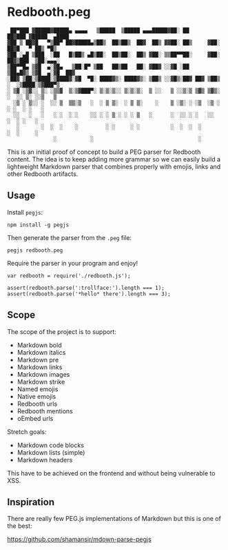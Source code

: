 # Redbooth.peg

```
 ██▀███ ▓█████▓█████▄ ▄▄▄▄   ▒█████  ▒█████ ▄▄▄█████▓██░ ██       ██▓███ ▓█████  ▄████ 
▓██ ▒ ██▓█   ▀▒██▀ ██▓█████▄▒██▒  ██▒██▒  ██▓  ██▒ ▓▓██░ ██▒     ▓██░  ██▓█   ▀ ██▒ ▀█▒
▓██ ░▄█ ▒███  ░██   █▒██▒ ▄█▒██░  ██▒██░  ██▒ ▓██░ ▒▒██▀▀██░     ▓██░ ██▓▒███  ▒██░▄▄▄░
▒██▀▀█▄ ▒▓█  ▄░▓█▄   ▒██░█▀ ▒██   ██▒██   ██░ ▓██▓ ░░▓█ ░██      ▒██▄█▓▒ ▒▓█  ▄░▓█  ██▓
░██▓ ▒██░▒████░▒████▓░▓█  ▀█░ ████▓▒░ ████▓▒░ ▒██▒ ░░▓█▒░██▓ ██▓ ▒██▒ ░  ░▒████░▒▓███▀▒
░ ▒▓ ░▒▓░░ ▒░ ░▒▒▓  ▒░▒▓███▀░ ▒░▒░▒░░ ▒░▒░▒░  ▒ ░░   ▒ ░░▒░▒ ▒▓▒ ▒▓▒░ ░  ░░ ▒░ ░░▒   ▒ 
  ░▒ ░ ▒░░ ░  ░░ ▒  ▒▒░▒   ░  ░ ▒ ▒░  ░ ▒ ▒░    ░    ▒ ░▒░ ░ ░▒  ░▒ ░     ░ ░  ░ ░   ░ 
  ░░   ░   ░   ░ ░  ░ ░    ░░ ░ ░ ▒ ░ ░ ░ ▒   ░      ░  ░░ ░ ░   ░░         ░  ░ ░   ░ 
   ░       ░  ░  ░    ░         ░ ░     ░ ░          ░  ░  ░  ░             ░  ░     ░ 
               ░           ░                                  ░                        
```

This is an initial proof of concept to build a PEG parser for Redbooth content.
The idea is to keep adding more grammar so we can easily build a lightweight Markdown parser
that combines properly with emojis, links and other Redbooth artifacts.

## Usage

Install `pegjs`:

```
npm install -g pegjs
```

Then generate the parser from the `.peg` file:

```
pegjs redbooth.peg
```

Require the parser in your program and enjoy!

```
var redbooth = require('./redbooth.js');

assert(redbooth.parse(':trollface:').length === 1);
assert(redbooth.parse('*hello* there').length === 3);
```

## Scope

The scope of the project is to support:

  - Markdown bold
  - Markdown italics
  - Markdown pre
  - Markdown links
  - Markdown images
  - Markdown strike
  - Named emojis
  - Native emojis
  - Redbooth urls
  - Redbooth mentions
  - oEmbed urls

Stretch goals:

  - Markdown code blocks
  - Markdown lists (simple)
  - Markdown headers

This have to be achieved on the frontend and without being vulnerable to XSS.

## Inspiration

There are really few PEG.js implementations of Markdown but this is one of the best:

https://github.com/shamansir/mdown-parse-pegjs
